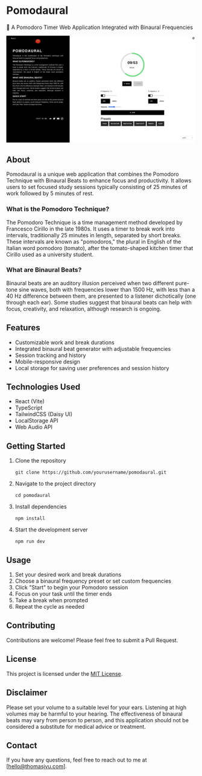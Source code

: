 # Pomodaural

🍅 A Pomodoro Timer Web Application Integrated with Binaural Frequencies

![pomodaural_cover](./public/cover.png)

## About

Pomodaural is a unique web application that combines the Pomodoro Technique with Binaural Beats to enhance focus and productivity. It allows users to set focused study sessions typically consisting of 25 minutes of work followed by 5 minutes of rest.

### What is the Pomodoro Technique?

The Pomodoro Technique is a time management method developed by Francesco Cirillo in the late 1980s. It uses a timer to break work into intervals, traditionally 25 minutes in length, separated by short breaks. These intervals are known as "pomodoros," the plural in English of the Italian word pomodoro (tomato), after the tomato-shaped kitchen timer that Cirillo used as a university student.

### What are Binaural Beats?

Binaural beats are an auditory illusion perceived when two different pure-tone sine waves, both with frequencies lower than 1500 Hz, with less than a 40 Hz difference between them, are presented to a listener dichotically (one through each ear). Some studies suggest that binaural beats can help with focus, creativity, and relaxation, although research is ongoing.

## Features

- Customizable work and break durations
- Integrated binaural beat generator with adjustable frequencies
- Session tracking and history
- Mobile-responsive design
- Local storage for saving user preferences and session history

## Technologies Used

- React (Vite)
- TypeScript
- TailwindCSS (Daisy UI)
- LocalStorage API
- Web Audio API

## Getting Started

1. Clone the repository
   ```
   git clone https://github.com/yourusername/pomodaural.git
   ```
2. Navigate to the project directory
   ```
   cd pomodaural
   ```
3. Install dependencies
   ```
   npm install
   ```
4. Start the development server
   ```
   npm run dev
   ```

## Usage

1. Set your desired work and break durations
2. Choose a binaural frequency preset or set custom frequencies
3. Click "Start" to begin your Pomodoro session
4. Focus on your task until the timer ends
5. Take a break when prompted
6. Repeat the cycle as needed

## Contributing

Contributions are welcome! Please feel free to submit a Pull Request.

## License

This project is licensed under the [MIT License](LICENSE).

## Disclaimer

Please set your volume to a suitable level for your ears. Listening at high volumes may be harmful to your hearing. The effectiveness of binaural beats may vary from person to person, and this application should not be considered a substitute for medical advice or treatment.

## Contact

If you have any questions, feel free to reach out to me at [hello@thomasjvu.com].
